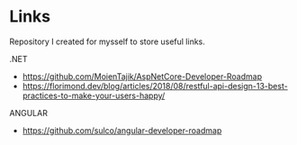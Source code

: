 # Links
Repository I created for mysself to store useful links.

.NET 
* https://github.com/MoienTajik/AspNetCore-Developer-Roadmap
* https://florimond.dev/blog/articles/2018/08/restful-api-design-13-best-practices-to-make-your-users-happy/



ANGULAR
* https://github.com/sulco/angular-developer-roadmap

